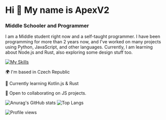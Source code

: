 

# Hi 👋 My name is ApexV2
### Middle Schooler and Programmer
I am a Middle student right now and a self-taught programmer. I have been programming for more than 2 years now, and I've worked on many projects using Python, JavaScript, and other languages. Currently, I am learning about Node.js and Rust, also exploring some design stuff too.

[![My Skills](https://skillicons.dev/icons?i=nodejs,js,html,svelte,css,python,rust,kotlin)](https://skillicons.dev)

🌍 I'm based in Czech Republic

🚀 Currently learning Kotlin.js & Rust

🤝 Open to collaborating on JS projects.

![Anurag's GitHub stats](https://github-readme-stats.vercel.app/api?username=ApexV2&show_icons=true&theme=dark) 
![Top Langs](https://github-readme-stats.vercel.app/api/top-langs/?username=ApexV2&layout=compact&theme=dark)

![Profile views](https://komarev.com/ghpvc/?username=ApexV2&color=blue)
